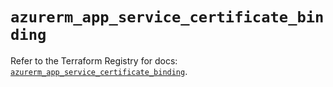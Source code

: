 # `azurerm_app_service_certificate_binding`

Refer to the Terraform Registry for docs: [`azurerm_app_service_certificate_binding`](https://registry.terraform.io/providers/hashicorp/azurerm/4.4.0/docs/resources/app_service_certificate_binding).

